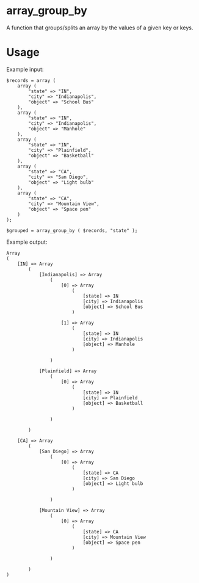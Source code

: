 # array_group_by

A function that groups/splits an array by the values of a given key or keys.

# Usage

Example input:

    $records = array (
        array (
            "state" => "IN",
            "city" => "Indianapolis",
            "object" => "School Bus"
        ),
        array (
            "state" => "IN",
            "city" => "Indianapolis",
            "object" => "Manhole"
        ),
        array (
            "state" => "IN",
            "city" => "Plainfield",
            "object" => "Basketball"
        ),
        array (
            "state" => "CA",
            "city" => "San Diego",
            "object" => "Light bulb"
        ),
        array (
            "state" => "CA",
            "city" => "Mountain View",
            "object" => "Space pen"
        )
    );

    $grouped = array_group_by ( $records, "state" );

Example output:

    Array
    (
        [IN] => Array
            (
                [Indianapolis] => Array
                    (
                        [0] => Array
                            (
                                [state] => IN
                                [city] => Indianapolis
                                [object] => School Bus
                            )

                        [1] => Array
                            (
                                [state] => IN
                                [city] => Indianapolis
                                [object] => Manhole
                            )

                    )

                [Plainfield] => Array
                    (
                        [0] => Array
                            (
                                [state] => IN
                                [city] => Plainfield
                                [object] => Basketball
                            )

                    )

            )

        [CA] => Array
            (
                [San Diego] => Array
                    (
                        [0] => Array
                            (
                                [state] => CA
                                [city] => San Diego
                                [object] => Light bulb
                            )

                    )

                [Mountain View] => Array
                    (
                        [0] => Array
                            (
                                [state] => CA
                                [city] => Mountain View
                                [object] => Space pen
                            )

                    )

            )
    )